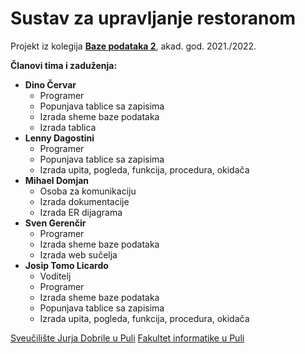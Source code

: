 # Sustav za upravljanje restoranom

Projekt iz kolegija [**Baze podataka 2**](https://fipu.unipu.hr/fipu/predmet/bazpod2_a), akad. god. 2021./2022.

**Članovi tima i zaduženja:**  
* **Dino Červar**
    * Programer
    * Popunjava tablice sa zapisima
    * Izrada sheme baze podataka
    * Izrada tablica
* **Lenny Dagostini**  
    * Programer
    * Popunjava tablice sa zapisima
    * Izrada upita, pogleda, funkcija, procedura, okidača
* **Mihael Domjan**  
    * Osoba za komunikaciju
    * Izrada dokumentacije
    * Izrada ER dijagrama
* **Sven Gerenčir**  
    * Programer
    * Izrada sheme baze podataka
    * Izrada web sučelja
* **Josip Tomo Licardo** 
    * Voditelj
    * Programer
    * Izrada sheme baze podataka
    * Popunjava tablice sa zapisima
    * Izrada upita, pogleda, funkcija, procedura, okidača

[Sveučilište Jurja Dobrile u Puli](https://www.unipu.hr/)
[Fakultet informatike u Puli](https://fipu.unipu.hr/)
